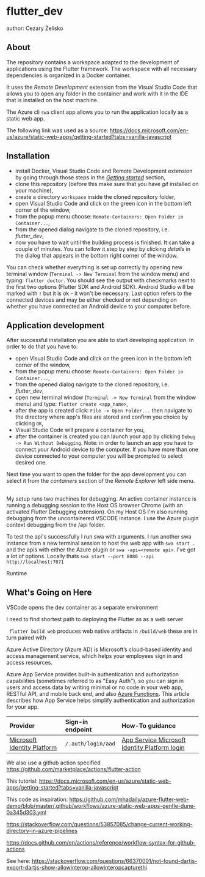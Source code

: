 # flutter_dev

author: Cezary Żelisko

## About
The repository contains a workspace adapted to the development of applications using the Flutter framework. The workspace with all necessary dependencies is organized in a Docker container.

It uses the _Remote Development_ extension from the Visual Studio Code that allows you to open any folder in the container and work with it in the IDE that is installed on the host machine.

The Azure cli `swa` client app allows you to run the application locally as a static web app. 

The following link was used as a source: https://docs.microsoft.com/en-us/azure/static-web-apps/getting-started?tabs=vanilla-javascript



## Installation
* install Docker, Visual Studio Code and Remote Development extension by going through those steps in the [_Getting started_](https://code.visualstudio.com/docs/remote/containers#_getting-started) section,
* clone this repository (before this make sure that you have _git_ installed on your machine),
* create a directory `workspace` inside the cloned repository folder,
* open Visual Studio Code and click on the green icon in the bottom left corner of the window,
* from the popup menu choose: `Remote-Containers: Open Folder in Container...`,
* from the opened dialog navigate to the cloned repository, i.e. _flutter_dev_,
* now you have to wait until the building process is finished. It can take a couple of minutes. You can follow it step by step by clicking _details_ in the dialog that appears in the bottom right corner of the window.

You can check whether everything is set up correctly by opening new terminal window (`Terminal -> New Terminal` from the window menu) and typing: `flutter doctor`. You should see the output with checkmarks next to the first two options (Flutter SDK and Android SDK). Android Studio will be marked with `!` but it is ok - it won't be necessary. Last option refers to the connected devices and may be either checked or not depending on whether you have connected an Android device to your computer before.

## Application development
After successful installation you are able to start developing application. In order to do that you have to:
* open Visual Studio Code and click on the green icon in the bottom left corner of the window,
* from the popup menu choose: `Remote-Containers: Open Folder in Container...`,
* from the opened dialog navigate to the cloned repository, i.e. _flutter_dev_,
* open new terminal window (`Terminal -> New Terminal` from the window menu) and type: `flutter create <app_name>`,
* after the app is created click: `File -> Open Folder...` then navigate to the directory where app's files are stored and confirm you choice by clicking `OK`,
* Visual Studio Code will prepare a container for you,
* after the container is created you can launch your app by clicking `Debug -> Run Without Debugging`. Note: in order to launch an app you have to connect your Android device to the computer. If you have more than one device connected to your computer you will be prompted to select desired one.

Next time you want to open the folder for the app development you can select it from the _containers_ section of the _Remote Explorer_ left side menu.

##

My setup runs two machines for debugging. An active container instance is running a debugging session to the Host OS browser Chrome (with an activated Flutter Debugging extension). On my Host OS I'm also running debugging from the uncontainered VSCODE instance. I use the Azure plugin context debugging from the /api folder.

To test the api's successfully I run swa with arguments. I run another swa instance from a new terminal session to host the web app with `swa start .` and the apis with either the Azure plugin or `swa -api=<remote api>`. I've got a lot of options. Locally thats `swa start --port 8080 --api http://localhost:7071`

Runtime

## What's Going on Here

VSCode opens the dev container as a separate environment

I need to find shortest path to deploying the Flutter as as a web server

` flutter build web` produces web native artifacts in `/build/web` these are in turn paired with 

Azure Active Directory (Azure AD) is Microsoft’s cloud-based identity and access management service, which helps your employees sign in and access resources.

Azure App Service provides built-in authentication and authorization capabilities (sometimes referred to as "Easy Auth"), so you can sign in users and access data by writing minimal or no code in your web app, RESTful API, and mobile back end, and also [Azure Functions](https://docs.microsoft.com/en-us/azure/azure-functions/functions-overview). This article describes how App Service helps simplify authentication and authorization for your app.

| Provider                                                     | Sign-in endpoint   | How-To guidance                                              |
| :----------------------------------------------------------- | :----------------- | :----------------------------------------------------------- |
| [Microsoft Identity Platform](https://docs.microsoft.com/en-us/azure/active-directory/fundamentals/active-directory-whatis) | `/.auth/login/aad` | [App Service Microsoft Identity Platform login](https://docs.microsoft.com/en-us/azure/app-service/configure-authentication-provider-aad) |


We also use a github action specified
https://github.com/marketplace/actions/flutter-action

This tutorial:
https://docs.microsoft.com/en-us/azure/static-web-apps/getting-started?tabs=vanilla-javascript

This code as inspiration:
https://github.com/mhadaily/azure-flutter-web-demo/blob/master/.github/workflows/azure-static-web-apps-gentle-dune-0a345d303.yml

https://stackoverflow.com/questions/53857085/change-current-working-directory-in-azure-pipelines

https://docs.github.com/en/actions/reference/workflow-syntax-for-github-actions

See here:
https://stackoverflow.com/questions/66370001/not-found-dartjs-export-dartjs-show-allowinterop-allowinteropcapturethi